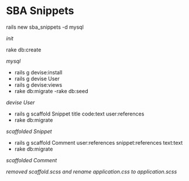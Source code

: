 # SBA Snippets

rails new sba_snippets -d mysql

*init*

rake db:create

*mysql*

- rails g devise:install
- rails g devise User
- rails g devise:views
- rake db:migrate
-rake db:seed

*devise User*

- rails g scaffold Snippet title code:text user:references
- rake db:migrate

*scaffolded Snippet*

- rails g scaffold Comment user:references snippet:references text:text
- rake db:migrate

*scaffolded Comment*

*removed scaffold.scss and rename application.css to application.scss*
